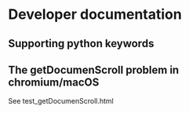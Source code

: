 # Developer documentation

## Supporting python keywords

## The getDocumenScroll problem in chromium/macOS

See test_getDocumenScroll.html
